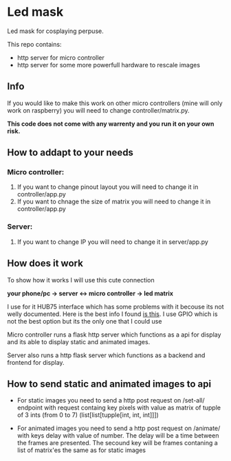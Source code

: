 # Led mask
Led mask for cosplaying perpuse. 

This repo contains:
- http server for micro controller 
- http server for some more powerfull hardware to rescale images

## Info

If you would like to make this work on other micro controllers (mine will only work on raspberry) you will need to change controller/matrix.py.

**This code does not come with any warrenty and you run it on your own risk.**

## How to addapt to your needs

### Micro controller:
1. If you want to change pinout layout you will need to change it in controller/app.py 
2. If you want to chnage the size of matrix you will need to change it in controller/app.py

### Server:
1. If you want to change IP you will need to change it in server/app.py

## How does it work

To show how it works I will use this cute connection

**your phone/pc -> server <-> micro controller -> led matrix**

I use for it HUB75 interface which has some problems with it becouse its not welly documented. Here is the best info I found [is this](https://learn.lushaylabs.com/led-panel-hub75/). I use GPIO which is not the best option but its the only one that I could use

Micro controller runs a flask http server which functions as a api for display and its able to display static and animated images.

Server also runs a http flask server which functions as a backend and frontend for display.

## How to send static and animated images to api

- For static images you need to send a http post request on /set-all/ endpoint with request containg key pixels with value as matrix of tupple of 3 ints (from 0 to 7) (list[list[tupple[int, int, int]]])

- For animated images you need to send a http post request on /animate/ with keys delay with value of number. The delay will be a time between the frames are presented. The secound key will be frames contaning a list of matrix'es the same as for static images